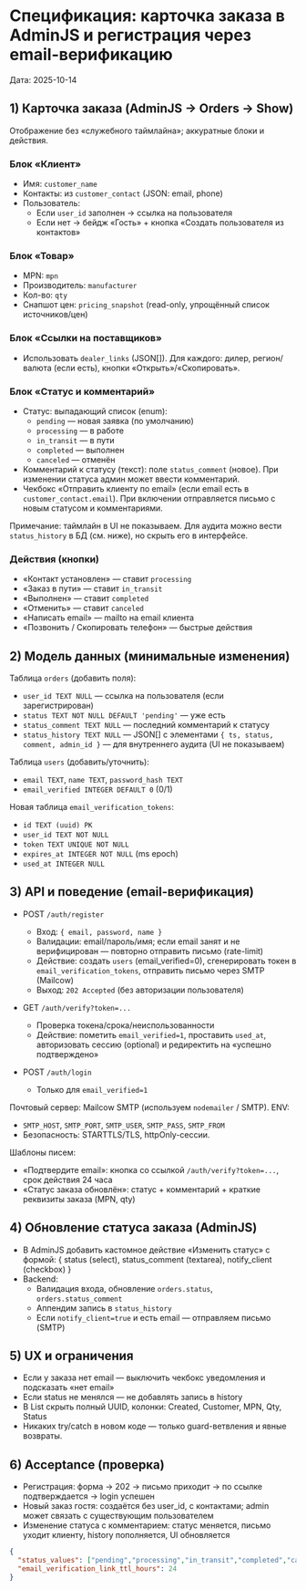 # Спецификация: карточка заказа в AdminJS и регистрация через email-верификацию

Дата: 2025-10-14

## 1) Карточка заказа (AdminJS → Orders → Show)

Отображение без «служебного таймлайна»; аккуратные блоки и действия.

### Блок «Клиент»
- Имя: `customer_name`
- Контакты: из `customer_contact` (JSON: email, phone)
- Пользователь:
  - Если `user_id` заполнен → ссылка на пользователя
  - Если нет → бейдж «Гость» + кнопка «Создать пользователя из контактов»

### Блок «Товар»
- MPN: `mpn`
- Производитель: `manufacturer`
- Кол-во: `qty`
- Снапшот цен: `pricing_snapshot` (read-only, упрощённый список источников/цен)

### Блок «Ссылки на поставщиков»
- Использовать `dealer_links` (JSON[]). Для каждого: дилер, регион/валюта (если есть), кнопки «Открыть»/«Скопировать».

### Блок «Статус и комментарий»
- Статус: выпадающий список (enum):
  - `pending` — новая заявка (по умолчанию)
  - `processing` — в работе
  - `in_transit` — в пути
  - `completed` — выполнен
  - `canceled` — отменён
- Комментарий к статусу (текст): поле `status_comment` (новое). При изменении статуса админ может ввести комментарий.
- Чекбокс «Отправить клиенту по email» (если email есть в `customer_contact.email`). При включении отправляется письмо с новым статусом и комментариями.

Примечание: таймлайн в UI не показываем. Для аудита можно вести `status_history` в БД (см. ниже), но скрыть его в интерфейсе.

### Действия (кнопки)
- «Контакт установлен» — ставит `processing`
- «Заказ в пути» — ставит `in_transit`
- «Выполнен» — ставит `completed`
- «Отменить» — ставит `canceled`
- «Написать email» — mailto на email клиента
- «Позвонить / Скопировать телефон» — быстрые действия

## 2) Модель данных (минимальные изменения)

Таблица `orders` (добавить поля):
- `user_id TEXT NULL` — ссылка на пользователя (если зарегистрирован)
- `status TEXT NOT NULL DEFAULT 'pending'` — уже есть
- `status_comment TEXT NULL` — последний комментарий к статусу
- `status_history TEXT NULL` — JSON[] с элементами `{ ts, status, comment, admin_id }` — для внутреннего аудита (UI не показываем)

Таблица `users` (добавить/уточнить):
- `email TEXT`, `name TEXT`, `password_hash TEXT`
- `email_verified INTEGER DEFAULT 0` (0/1)

Новая таблица `email_verification_tokens`:
- `id TEXT (uuid) PK`
- `user_id TEXT NOT NULL`
- `token TEXT UNIQUE NOT NULL`
- `expires_at INTEGER NOT NULL` (ms epoch)
- `used_at INTEGER NULL`

## 3) API и поведение (email-верификация)

- POST `/auth/register`
  - Вход: `{ email, password, name }`
  - Валидации: email/пароль/имя; если email занят и не верифицирован — повторно отправить письмо (rate-limit)
  - Действие: создать `users` (email_verified=0), сгенерировать токен в `email_verification_tokens`, отправить письмо через SMTP (Mailcow)
  - Выход: `202 Accepted` (без авторизации пользователя)

- GET `/auth/verify?token=...`
  - Проверка токена/срока/неиспользованности
  - Действие: пометить `email_verified=1`, проставить `used_at`, авторизовать сессию (optional) и редиректить на «успешно подтверждено»

- POST `/auth/login`
  - Только для `email_verified=1`

Почтовый сервер: Mailcow SMTP (используем `nodemailer` / SMTP). ENV:
- `SMTP_HOST`, `SMTP_PORT`, `SMTP_USER`, `SMTP_PASS`, `SMTP_FROM`
- Безопасность: STARTTLS/TLS, httpOnly-сессии.

Шаблоны писем:
- «Подтвердите email»: кнопка со ссылкой `/auth/verify?token=...`, срок действия 24 часа
- «Статус заказа обновлён»: статус + комментарий + краткие реквизиты заказа (MPN, qty)

## 4) Обновление статуса заказа (AdminJS)

- В AdminJS добавить кастомное действие «Изменить статус» с формой: { status (select), status_comment (textarea), notify_client (checkbox) }
- Backend:
  - Валидация входа, обновление `orders.status`, `orders.status_comment`
  - Аппендим запись в `status_history`
  - Если `notify_client=true` и есть email — отправляем письмо (SMTP)

## 5) UX и ограничения
- Если у заказа нет email — выключить чекбокс уведомления и подсказать «нет email»
- Если status не менялся — не добавлять запись в history
- В List скрыть полный UUID, колонки: Created, Customer, MPN, Qty, Status
- Никаких try/catch в новом коде — только guard-ветвления и явные возвраты.

## 6) Acceptance (проверка)
- Регистрация: форма → 202 → письмо приходит → по ссылке подтверждается → login успешен
- Новый заказ гостя: создаётся без user_id, с контактами; admin может связать с существующим пользователем
- Изменение статуса с комментарием: статус меняется, письмо уходит клиенту, history пополняется, UI обновляется

```json
{
  "status_values": ["pending","processing","in_transit","completed","canceled"],
  "email_verification_link_ttl_hours": 24
}
```
